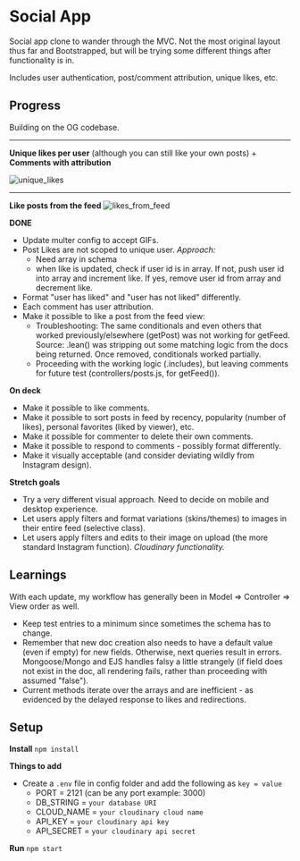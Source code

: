 # Social App
Social app clone to wander through the MVC. Not the most original layout thus far and Bootstrapped, but will be trying some different things after functionality is in.

Includes user authentication, post/comment attribution, unique likes, etc.

## Progress
Building on the OG codebase.

---
**Unique likes per user** (although you can still like your own posts) + **Comments with attribution**

![unique_likes](https://user-images.githubusercontent.com/102257735/191148698-8ee8d7ec-30e7-48e1-ab4d-d2ce36cbfaa9.png)

---
**Like posts from the feed**
![likes_from_feed](https://user-images.githubusercontent.com/102257735/191158045-f596a384-080c-432d-9b8a-4a8e12440174.png)


**DONE**
- Update multer config to accept GIFs.
- Post Likes are not scoped to unique user. _Approach:_
    - Need array in schema
    - when like is updated, check if user id is in array. If not, push user id into array and increment like. If yes, remove user id from array and decrement like.
- Format "user has liked" and "user has not liked" differently.
- Each comment has user attribution.
- Make it possible to like a post from the feed view: 
  - Troubleshooting: The same conditionals and even others that worked previously/elsewhere (getPost) was not working for getFeed. Source: .lean() was stripping out some matching logic from the docs being returned. Once removed, conditionals worked partially.
  - Proceeding with the working logic (.includes), but leaving comments for future test (controllers/posts.js, for getFeed()).

**On deck**
- Make it possible to like comments.
- Make it possible to sort posts in feed by recency, popularity (number of likes), personal favorites (liked by viewer), etc.
- Make it possible for commenter to delete their own comments.
- Make it possible to respond to comments - possibly format differently.
- Make it visually acceptable (and consider deviating wildly from Instagram design).

**Stretch goals**
- Try a very different visual approach. Need to decide on mobile and desktop experience.
- Let users apply filters and format variations (skins/themes) to images in their entire feed (selective class).
- Let users apply filters and edits to their image on upload (the more standard Instagram function). _Cloudinary functionality._

## Learnings
With each update, my workflow has generally been in Model => Controller => View order as well. 
- Keep test entries to a minimum since sometimes the schema has to change. 
- Remember that new doc creation also needs to have a default value (even if empty) for new fields. Otherwise, next queries result in errors. Mongoose/Mongo and EJS handles falsy a little strangely (if field does not exist in the doc, all rendering fails, rather than proceeding with assumed "false").
- Current methods iterate over the arrays and are inefficient - as evidenced by the delayed response to likes and redirections.

## Setup 
**Install**
`npm install`

**Things to add**
- Create a `.env` file in config folder and add the following as `key = value`
  - PORT = 2121 (can be any port example: 3000)
  - DB_STRING = `your database URI`
  - CLOUD_NAME = `your cloudinary cloud name`
  - API_KEY = `your cloudinary api key`
  - API_SECRET = `your cloudinary api secret`

**Run**
`npm start`
